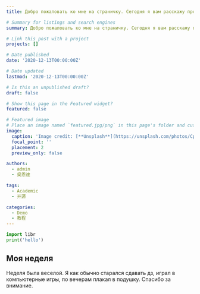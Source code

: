 ```yaml
---
title: Добро пожаловать ко мне на страничку. Сегодня я вам расскажу про свою неделю

# Summary for listings and search engines
summary: Добро пожаловать ко мне на страничку. Сегодня я вам расскажу про свою неделю

# Link this post with a project
projects: []

# Date published
date: '2020-12-13T00:00:00Z'

# Date updated
lastmod: '2020-12-13T00:00:00Z'

# Is this an unpublished draft?
draft: false

# Show this page in the Featured widget?
featured: false

# Featured image
# Place an image named `featured.jpg/png` in this page's folder and customize its options here.
image:
  caption: 'Image credit: [**Unsplash**](https://unsplash.com/photos/CpkOjOcXdUY)'
  focal_point: ''
  placement: 2
  preview_only: false

authors:
  - admin
  - 吳恩達

tags:
  - Academic
  - 开源

categories:
  - Demo
  - 教程
---
```


```python
import libr
print('hello')
```

## Моя неделя

Неделя была веселой. Я как обычно старался сдавать дз, играл в компьютерные игры, по вечерам плакал в подушку. Спасибо за внимание.
